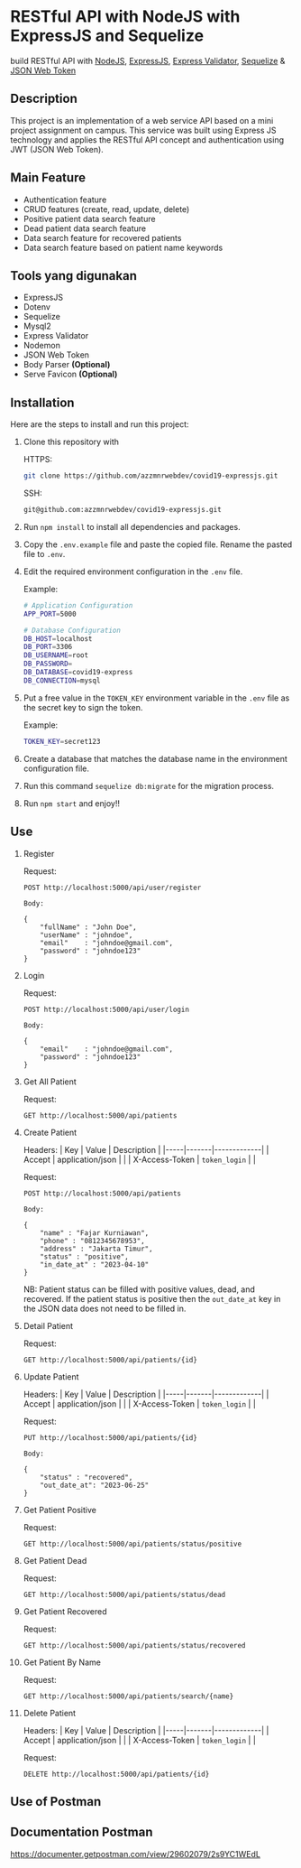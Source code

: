 # RESTful API with NodeJS with ExpressJS and Sequelize

build RESTful API with [NodeJS](https://nodejs.org), [ExpressJS](https://expressjs.com/), [Express Validator](https://express-validator.github.io/docs/), [Sequelize](https://sequelize.org/) & [JSON Web Token](https://jwt.io/)

## Description

This project is an implementation of a web service API based on a mini project assignment on campus. This service was built using Express JS technology and applies the RESTful API concept and authentication using JWT (JSON Web Token).

## Main Feature

- Authentication feature
- CRUD features (create, read, update, delete)
- Positive patient data search feature
- Dead patient data search feature
- Data search feature for recovered patients
- Data search feature based on patient name keywords

## Tools yang digunakan

- ExpressJS
- Dotenv
- Sequelize
- Mysql2
- Express Validator
- Nodemon
- JSON Web Token
- Body Parser **(Optional)**
- Serve Favicon **(Optional)**

## Installation

Here are the steps to install and run this project:

1. Clone this repository with

    HTTPS:
    ```bash
    git clone https://github.com/azzmnrwebdev/covid19-expressjs.git
    ```

    SSH:
    ```bash
    git@github.com:azzmnrwebdev/covid19-expressjs.git
    ```

2. Run `npm install` to install all dependencies and packages.
3. Copy the `.env.example` file and paste the copied file. Rename the pasted file to `.env`.
4. Edit the required environment configuration in the `.env` file.

    Example:
    ```bash
    # Application Configuration
    APP_PORT=5000

    # Database Configuration
    DB_HOST=localhost
    DB_PORT=3306
    DB_USERNAME=root
    DB_PASSWORD=
    DB_DATABASE=covid19-express
    DB_CONNECTION=mysql
    ```

5. Put a free value in the `TOKEN_KEY` environment variable in the `.env` file as the secret key to sign the token.

    Example:
    ```bash
    TOKEN_KEY=secret123
    ```

6. Create a database that matches the database name in the environment configuration file.
7. Run this command `sequelize db:migrate` for the migration process.
8. Run `npm start` and enjoy!!

## Use

1.  Register

    Request:
    ```http
    POST http://localhost:5000/api/user/register

    Body:

    {
        "fullName" : "John Doe",
        "userName" : "johndoe",
        "email"    : "johndoe@gmail.com",
        "password" : "johndoe123"
    }
    ```

2.  Login

    Request:
    ```http
    POST http://localhost:5000/api/user/login

    Body:

    {
        "email"    : "johndoe@gmail.com",
        "password" : "johndoe123"
    }
    ```

3.  Get All Patient

    Request:
    ```http
    GET http://localhost:5000/api/patients
    ```

4. Create Patient

    Headers:
    | Key | Value | Description |
    |-----|-------|-------------|
    | Accept | application/json |  |
    | X-Access-Token | `token_login` |  |

    Request:
    ```http
    POST http://localhost:5000/api/patients

    Body:

    {
        "name" : "Fajar Kurniawan",
        "phone" : "0812345678953",
        "address" : "Jakarta Timur",
        "status" : "positive",
        "in_date_at" : "2023-04-10"
    }
    ```
    NB: Patient status can be filled with positive values, dead, and recovered. If the patient status is positive then the `out_date_at` key in the JSON data does not need to be filled in.

5. Detail Patient

    Request:
    ```http
    GET http://localhost:5000/api/patients/{id}
    ```

6. Update Patient

    Headers:
    | Key | Value | Description |
    |-----|-------|-------------|
    | Accept | application/json |  |
    | X-Access-Token | `token_login` |  |

    Request:
    ```http
    PUT http://localhost:5000/api/patients/{id}

    Body:

    {
        "status" : "recovered",
        "out_date_at": "2023-06-25"
    }
    ```

7. Get Patient Positive

    Request:
    ```http
    GET http://localhost:5000/api/patients/status/positive
    ```

8. Get Patient Dead

    Request:
    ```http
    GET http://localhost:5000/api/patients/status/dead
    ```

10. Get Patient Recovered

    Request:
    ```http
    GET http://localhost:5000/api/patients/status/recovered
    ```

11. Get Patient By Name

    Request:
    ```http
    GET http://localhost:5000/api/patients/search/{name}
    ```

12. Delete Patient

    Headers:
    | Key | Value | Description |
    |-----|-------|-------------|
    | Accept | application/json |  |
    | X-Access-Token | `token_login` |  |

    Request:
    ```http
    DELETE http://localhost:5000/api/patients/{id}
    ```

## Use of Postman

## Documentation Postman

https://documenter.getpostman.com/view/29602079/2s9YC1WEdL